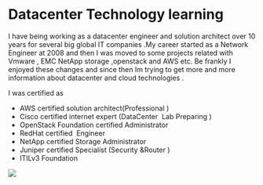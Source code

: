 # Datacenter Technology learning

I have being working as a datacenter engineer and solution architect over 10 years for several big global IT companies .My career started as a Network Engineer at 2008  and then I was moved to some projects related with Vmware , EMC NetApp storage ,openstack and AWS etc. Be frankly I enjoyed these changes and since then Im trying to get more and more information about datacenter and cloud technologies .

I was certified as

* AWS certified solution architect\(Professional \)
* Cisco certified internet expert \(DataCenter  Lab Preparing \)
* OpenStack Foundation certified Administrator
* RedHat certified  Engineer
* NetApp certified Storage Administrator
* Juniper certified Specialist \(Security 
  &Router \)
* ITILv3 Foundation

![](/assets/wechat.png)



